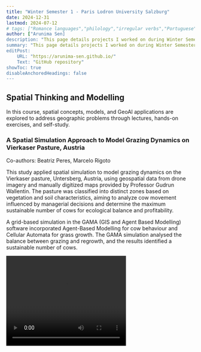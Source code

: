 ```yaml
---
title: "Winter Semester 1 - Paris Lodron University Salzburg" 
date: 2024-12-31
lastmod: 2024-07-12
# tags: ["Romance languages","philology","irregular verbs","Portuguese","Italian","French","Spanish","simulations","dataset","python"]
author: ["Arunima Sen]
description: "This page details projects I worked on during Winter Semester 1 at PLUS. "
summary: "This page details projects I worked on during Winter Semester 1 at PLUS."
editPost:
    URL: "https://arunima-sen.github.io/"
    Text: "GitHub repository"
showToc: true
disableAnchoredHeadings: false
---
```


## Spatial Thinking and Modelling

In this course, spatial concepts, models, and GeoAI applications are explored to address geographic problems through lectures, hands-on exercises, and self-study. 


### A Spatial Simulation Approach to Model Grazing Dynamics on Vierkaser Pasture, Austria

Co-authors: Beatriz Peres, Marcelo Rigoto

This study applied spatial simulation to model grazing dynamics on the Vierkaser pasture, Untersberg, Austria, using geospatial data from drone imagery and manually digitized maps provided by Professor Gudrun Wallentin. The pasture was classified into distinct zones based on vegetation and soil characteristics, aiming to analyze cow movement influenced by managerial decisions and determine the maximum sustainable number of cows for ecological balance and profitability. 

 
A grid-based simulation in the GAMA (GIS and Agent Based Modelling) software incorporated Agent-Based Modelling for cow behaviour and Cellular Automata for grass growth. The GAMA simulation analysed the balance between grazing and regrowth, and the results identified a sustainable number of cows.  


<video width="320" height="240" controls>
  <source src="/spatial_thinking.mov" type="video/mp4">
  Your browser does not support the video tag.
</video>








